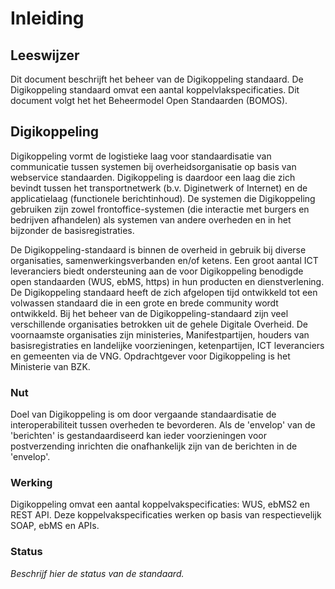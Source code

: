 # Inleiding

## Leeswijzer

Dit document beschrijft het beheer van de Digikoppeling standaard. De Digikoppeling
standaard omvat een aantal koppelvlakspecificaties. Dit document volgt het het Beheermodel 
Open Standaarden (BOMOS).

## Digikoppeling

Digikoppeling vormt de logistieke laag voor standaardisatie van communicatie tussen 
systemen bij overheidsorganisatie op basis van webservice standaarden. Digikoppeling 
is daardoor een laag die zich bevindt tussen het transportnetwerk (b.v. Diginetwerk 
of Internet) en de applicatielaag (functionele berichtinhoud). De systemen die 
Digikoppeling gebruiken zijn zowel frontoffice-systemen (die interactie met burgers en 
bedrijven afhandelen) als systemen van andere overheden en in het bijzonder de 
basisregistraties.

De Digikoppeling-standaard is binnen de overheid in gebruik bij diverse organisaties, 
samenwerkingsverbanden en/of ketens. Een groot aantal ICT leveranciers biedt 
ondersteuning aan de voor Digikoppeling benodigde open standaarden (WUS, ebMS, https) 
in hun producten en dienstverlening. De Digikoppeling standaard heeft de zich 
afgelopen tijd ontwikkeld tot een volwassen standaard die in een grote en brede 
community wordt ontwikkeld. Bij het beheer van de Digikoppeling-standaard zijn 
veel verschillende organisaties betrokken uit de gehele Digitale Overheid. 
De voornaamste organisaties zijn ministeries, Manifestpartijen, houders van 
basisregistraties en landelijke voorzieningen, ketenpartijen, ICT leveranciers en 
gemeenten via de VNG. Opdrachtgever voor Digikoppeling is het Ministerie van BZK.

### Nut

Doel van Digikoppeling is om door vergaande standaardisatie de interoperabiliteit
tussen overheden te bevorderen. Als de 'envelop' van de 'berichten' is
gestandaardiseerd kan ieder voorzieningen  voor postverzending inrichten die
onafhankelijk zijn van de berichten in de 'envelop'.

### Werking

Digikoppeling omvat een aantal koppelvakspecificaties: WUS, ebMS2 en REST API. 
Deze koppelvakspecificaties werken op basis van respectievelijk 
SOAP, ebMS en APIs.


### Status

_Beschrijf hier de status van de standaard._
